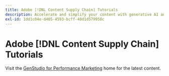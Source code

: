 ```yaml
---
title: Adobe [!DNL Content Supply Chain] Tutorials
description: Accelerate and simplify your content with generative AI and intelligent automation. Adobe's content supply chain is an an end-to-end solution that enables you to plan, create, deliver, and analyze your content.
exl-id: 1dd1c04e-d405-4593-bcff-40d1d579958c
---
```

# Adobe [!DNL Content Supply Chain] Tutorials

Visit the [GenStudio for Performance Marketing](https://experienceleague.adobe.com/en/browse/genstudio-for-performance-marketing) home for the latest content.

